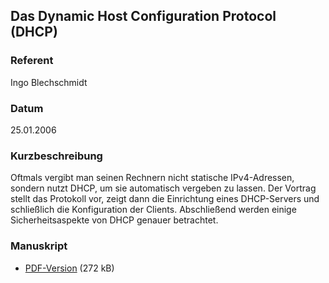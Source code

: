 ## Das Dynamic Host Configuration Protocol (DHCP)


### Referent
Ingo Blechschmidt

### Datum
25.01.2006

### Kurzbeschreibung
Oftmals vergibt man seinen Rechnern nicht statische IPv4-Adressen, sondern
nutzt DHCP, um sie automatisch vergeben zu lassen. Der Vortrag stellt das
Protokoll vor, zeigt dann die Einrichtung eines DHCP-Servers und schließlich
die Konfiguration der Clients. Abschließend werden einige Sicherheitsaspekte
von DHCP genauer betrachtet. 

### Manuskript

* [PDF-Version](/download/Vortraege/DHCP.pdf) (272 kB)
